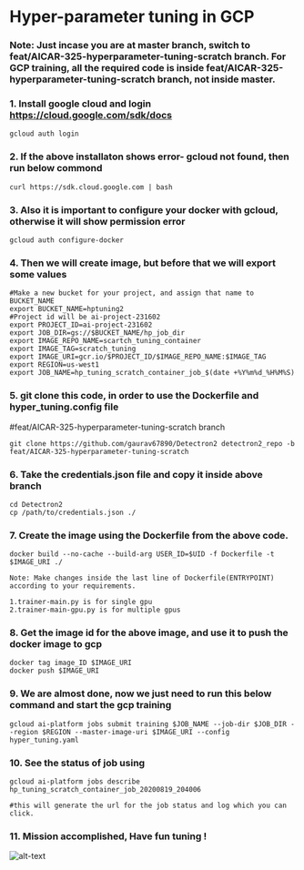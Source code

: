 # Hyper-parameter tuning in GCP

### Note: Just incase you are at master branch, switch to feat/AICAR-325-hyperparameter-tuning-scratch branch. For GCP training, all the required code is inside feat/AICAR-325-hyperparameter-tuning-scratch branch, not inside master.

### 1. Install google cloud and login https://cloud.google.com/sdk/docs
```
gcloud auth login
```

### 2. If the above installaton shows error- gcloud not found, then run below commond
```
curl https://sdk.cloud.google.com | bash
```

### 3. Also it is important to configure your docker with gcloud, otherwise it will show permission error
```
gcloud auth configure-docker
```

### 4. Then we will create image, but before that we will export some values

```
#Make a new bucket for your project, and assign that name to BUCKET_NAME
export BUCKET_NAME=hptuning2
#Project id will be ai-project-231602
export PROJECT_ID=ai-project-231602
export JOB_DIR=gs://$BUCKET_NAME/hp_job_dir
export IMAGE_REPO_NAME=scartch_tuning_container
export IMAGE_TAG=scratch_tuning
export IMAGE_URI=gcr.io/$PROJECT_ID/$IMAGE_REPO_NAME:$IMAGE_TAG
export REGION=us-west1
export JOB_NAME=hp_tuning_scratch_container_job_$(date +%Y%m%d_%H%M%S)

```

### 5. git clone this code, in order to use the Dockerfile and hyper_tuning.config file
#feat/AICAR-325-hyperparameter-tuning-scratch branch
```
git clone https://github.com/gaurav67890/Detectron2 detectron2_repo -b feat/AICAR-325-hyperparameter-tuning-scratch
```
### 6. Take the credentials.json file and copy it inside above branch 
```
cd Detectron2
cp /path/to/credentials.json ./
```

### 7. Create the image using the Dockerfile from the above code.
```
docker build --no-cache --build-arg USER_ID=$UID -f Dockerfile -t $IMAGE_URI ./

Note: Make changes inside the last line of Dockerfile(ENTRYPOINT) according to your requirements.

1.trainer-main.py is for single gpu
2.trainer-main-gpu.py is for multiple gpus

```

### 8. Get the image id for the above image, and use it to push the docker image to gcp
```
docker tag image_ID $IMAGE_URI
docker push $IMAGE_URI

```

### 9. We are almost done, now we just need to run this below command and start the gcp training
```
gcloud ai-platform jobs submit training $JOB_NAME --job-dir $JOB_DIR --region $REGION --master-image-uri $IMAGE_URI --config hyper_tuning.yaml
```
### 10. See the status of job using
```
gcloud ai-platform jobs describe hp_tuning_scratch_container_job_20200819_204006

#this will generate the url for the job status and log which you can click. 
```
### 11. Mission accomplished, Have fun tuning !

![alt-text](https://github.com/gaurav67890/Detectron2/blob/feat/AICAR-325-hyperparameter-tuning-scratch/landscape-1467725698-leonardo-di-caprio-great-gatsby.gif)



